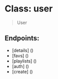 Class: user
===========

> User

Endpoints:
----------

* [details] ()
* [favs] ()
* [playlists] ()
* [auth] ()
* [create] ()
